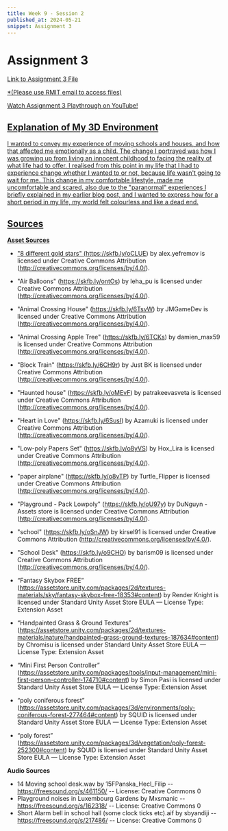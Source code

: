 ```yaml
---
title: Week 9 - Session 2
published_at: 2024-05-21
snippet: Assignment 3
---
```

# Assignment 3
<p><a href=https://drive.google.com/file/d/1Q4y98abduUGFFUpA0tLq3JyejqOfnk6x/view?usp=sharing> Link to Assignment 3 File</p>*(Please use RMIT email to access files)



<p><a href=https://youtu.be/Nv3rG1Xa83I> Watch Assignment 3 Playthrough on YouTube!</p>


## Explanation of My 3D Environment
I wanted to convey my experience of moving schools and houses, and how that affected me emotionally as a child. The change I portrayed was how I was growing up from living an innocent childhood to facing the reality of what life had to offer. I realised from this point in my life that I had to experience change whether I wanted to or not, because life wasn't going to wait for me. This change in my comfortable lifestyle, made me uncomfortable and scared, also due to the "paranormal" experiences I briefly explained in my earlier blog post, and I wanted to express how for a short period in my life, my world felt colourless and like a dead end.

## Sources
**Asset Sources**
- "8 different gold stars" (https://skfb.ly/oCLUE) by alex.yefremov is licensed under Creative Commons Attribution (http://creativecommons.org/licenses/by/4.0/).
- "Air Balloons" (https://skfb.ly/ontOs) by leha_pu is licensed under Creative Commons Attribution (http://creativecommons.org/licenses/by/4.0/).
- "Animal Crossing House" (https://skfb.ly/6TsvW) by JMGameDev is licensed under Creative Commons Attribution 
(http://creativecommons.org/licenses/by/4.0/). 
- "Animal Crossing Apple Tree" (https://skfb.ly/6TCKs) by damien_max59 is licensed under Creative Commons Attribution (http://creativecommons.org/licenses/by/4.0/).
- "Block Train" (https://skfb.ly/6CH9r) by Just BK is licensed under Creative Commons Attribution (http://creativecommons.org/licenses/by/4.0/).
- "Haunted house" (https://skfb.ly/oMEvF) by patrakeevasveta is licensed under Creative Commons Attribution (http://creativecommons.org/licenses/by/4.0/).
- "Heart in Love" (https://skfb.ly/6SusI) by Azamuki is licensed under Creative Commons Attribution (http://creativecommons.org/licenses/by/4.0/).
- "Low-poly Papers Set" (https://skfb.ly/o8yVS) by Hox_Lira is licensed under Creative Commons Attribution (http://creativecommons.org/licenses/by/4.0/).
- "paper airplane" (https://skfb.ly/o8vTP) by Turtle_Flipper is licensed under Creative Commons Attribution (http://creativecommons.org/licenses/by/4.0/).
- "Playground - Pack Lowpoly" (https://skfb.ly/oU97y) by DuNguyn - Assets store is licensed under Creative Commons Attribution (http://creativecommons.org/licenses/by/4.0/).
- "school" (https://skfb.ly/oSnJW) by kirsel91 is licensed under Creative Commons Attribution (http://creativecommons.org/licenses/by/4.0/).
- "School Desk" (https://skfb.ly/o9CHO) by barism09 is licensed under Creative Commons Attribution (http://creativecommons.org/licenses/by/4.0/).

- “Fantasy Skybox FREE” (https://assetstore.unity.com/packages/2d/textures-materials/sky/fantasy-skybox-free-18353#content) by Render Knight is licensed under Standard Unity Asset Store EULA — License Type: Extension Asset
- “Handpainted Grass & Ground Textures” (https://assetstore.unity.com/packages/2d/textures-materials/nature/handpainted-grass-ground-textures-187634#content) by Chromisu is licensed under Standard Unity Asset Store EULA — License Type: Extension Asset
- “Mini First Person Controller” (https://assetstore.unity.com/packages/tools/input-management/mini-first-person-controller-174710#content) by Simon Pasi is licensed under Standard Unity Asset Store EULA — License Type: Extension Asset
- “poly coniferous forest” (https://assetstore.unity.com/packages/3d/environments/poly-coniferous-forest-277464#content) by SQUID is licensed under Standard Unity Asset Store EULA — License Type: Extension Asset
- “poly forest” (https://assetstore.unity.com/packages/3d/vegetation/poly-forest-252300#content) by SQUID is licensed under Standard Unity Asset Store EULA — License Type: Extension Asset

**Audio Sources**
- 14 Moving school desk.wav by 15FPanska_Hecl_Filip -- https://freesound.org/s/461150/ -- License: Creative Commons 0
- Playground noises in Luxembourg Gardens by Mxsmanic -- https://freesound.org/s/162318/ -- License: Creative Commons 0
- Short Alarm bell in school hall (some clock ticks etc).aif by sbyandiji -- https://freesound.org/s/217486/ -- License: Creative Commons 0
